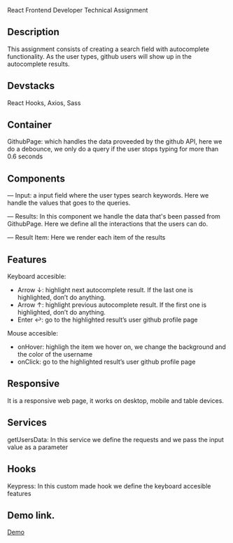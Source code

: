 React Frontend Developer
Technical Assignment

## Description

This assignment consists of creating a search field with autocomplete functionality.
As the user types, github users will show up in the autocomplete results.

## Devstacks

React Hooks, Axios, Sass

## Container

GithubPage: which handles the data proveeded by the github API, here we do a debounce, we only do a query if the user stops typing for more than 0.6 seconds

## Components

— Input: a input field where the user types search keywords. Here we handle the values that goes to the queries.

— Results: In this component we handle the data that's been passed from GithubPage. Here we define all the interactions that the users can do.

— Result Item: Here we render each item of the results

## Features

Keyboard accesible:

- Arrow ↓: highlight next autocomplete result. If the last one is highlighted,
  don’t do anything.
- Arrow ↑: highlight previous autocomplete result. If the first one is highlighted,
  don’t do anything.
- Enter ↩: go to the highlighted result’s user github profile page

Mouse accesible:

- onHover: highligh the item we hover on, we change the background and the color of the username
- onClick: go to the highlighted result’s user github profile page

## Responsive

It is a responsive web page, it works on desktop, mobile and table devices.

## Services

getUsersData: In this service we define the requests and we pass the input value as a parameter

## Hooks

Keypress: In this custom made hook we define the keyboard accesible features

## Demo link.

[Demo](https://luyezhan.github.io/react-test/)
